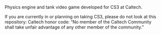 Physics engine and tank video game developed for CS3 at Caltech.

If you are currently in or planning on taking CS3, please do not look at this repository:
Caltech honor code: “No member of the Caltech Community shall take unfair advantage of any other member of the community.”
